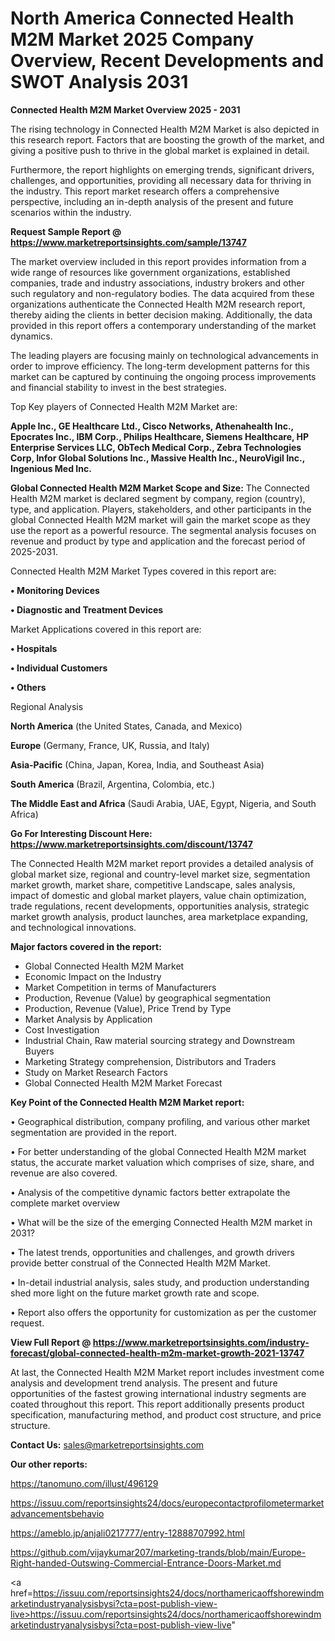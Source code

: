 # North America Connected Health M2M Market 2025 Company Overview, Recent Developments and SWOT Analysis 2031

<Strong> Connected Health M2M Market Overview 2025 - 2031</strong>

The rising technology in Connected Health M2M Market is also depicted in this research report. Factors that are boosting the growth of the market, and giving a positive push to thrive in the global market is explained in detail.

Furthermore, the report highlights on emerging trends, significant drivers, challenges, and opportunities, providing all necessary data for thriving in the industry. This report market research offers a comprehensive perspective, including an in-depth analysis of the present and future scenarios within the industry.

<strong>Request Sample Report @ <a href=https://www.marketreportsinsights.com/sample/13747>https://www.marketreportsinsights.com/sample/13747</a></strong>

The market overview included in this report provides information from a wide range of resources like government organizations, established companies, trade and industry associations, industry brokers and other such regulatory and non-regulatory bodies. The data acquired from these organizations authenticate the Connected Health M2M research report, thereby aiding the clients in better decision making. Additionally, the data provided in this report offers a contemporary understanding of the market dynamics.

The leading players are focusing mainly on technological advancements in order to improve efficiency. The long-term development patterns for this market can be captured by continuing the ongoing process improvements and financial stability to invest in the best strategies.

Top Key players of Connected Health M2M Market are:

<strong>Apple Inc., GE Healthcare Ltd., Cisco Networks, Athenahealth Inc., Epocrates Inc., IBM Corp., Philips Healthcare, Siemens Healthcare, HP Enterprise Services LLC, ObTech Medical Corp., Zebra Technologies Corp, Infor Global Solutions Inc., Massive Health Inc., NeuroVigil Inc., Ingenious Med Inc.</strong>

<strong><b>Global Connected Health M2M Market Scope and Size:</b></strong>
The Connected Health M2M market is declared segment by company, region (country), type, and application. Players, stakeholders, and other participants in the global Connected Health M2M market will gain the market scope as they use the report as a powerful resource. The segmental analysis focuses on revenue and product by type and application and the forecast period of 2025-2031.

Connected Health M2M Market Types covered in this report are:

<strong>• Monitoring Devices

• Diagnostic and Treatment Devices</strong>

Market Applications covered in this report are:

<strong>• Hospitals

• Individual Customers

• Others</strong> 

Regional Analysis

<strong>North America</strong> (the United States, Canada, and Mexico)

<strong>Europe</strong> (Germany, France, UK, Russia, and Italy)

<strong>Asia-Pacific</strong> (China, Japan, Korea, India, and Southeast Asia)

<strong>South America</strong> (Brazil, Argentina, Colombia, etc.)

<strong>The Middle East and Africa</strong> (Saudi Arabia, UAE, Egypt, Nigeria, and South Africa)

<strong>Go For Interesting Discount Here: <a href=https://www.marketreportsinsights.com/discount/13747>https://www.marketreportsinsights.com/discount/13747</a></strong>

The Connected Health M2M market report provides a detailed analysis of global market size, regional and country-level market size, segmentation market growth, market share, competitive Landscape, sales analysis, impact of domestic and global market players, value chain optimization, trade regulations, recent developments, opportunities analysis, strategic market growth analysis, product launches, area marketplace expanding, and technological innovations.

<strong><b>Major factors covered in the report:</b></strong>
<ul>
  <li>Global Connected Health M2M Market </li>
  <li>Economic Impact on the Industry</li>
  <li>Market Competition in terms of Manufacturers</li>
  <li>Production, Revenue (Value) by geographical segmentation</li>
  <li>Production, Revenue (Value), Price Trend by Type</li>
  <li>Market Analysis by Application</li>
  <li>Cost Investigation</li>
  <li>Industrial Chain, Raw material sourcing strategy and Downstream Buyers</li>
  <li>Marketing Strategy comprehension, Distributors and Traders</li>
  <li>Study on Market Research Factors</li>
  <li>Global Connected Health M2M Market Forecast</li>
</ul>

<strong><b>Key Point of the Connected Health M2M Market report:</b></strong>

• Geographical distribution, company profiling, and various other market segmentation are provided in the report.

• For better understanding of the global Connected Health M2M market status, the accurate market valuation which comprises of size, share, and revenue are also covered.

• Analysis of the competitive dynamic factors better extrapolate the complete market overview

• What will be the size of the emerging Connected Health M2M market in 2031?

• The latest trends, opportunities and challenges, and growth drivers provide better construal of the Connected Health M2M Market.

• In-detail industrial analysis, sales study, and production understanding shed more light on the future market growth rate and scope.

• Report also offers the opportunity for customization as per the customer request.

<strong><b>View Full Report @ <a href=https://www.marketreportsinsights.com/industry-forecast/global-connected-health-m2m-market-growth-2021-13747>https://www.marketreportsinsights.com/industry-forecast/global-connected-health-m2m-market-growth-2021-13747</a></b></strong>


At last, the Connected Health M2M Market report includes investment come analysis and development trend analysis. The present and future opportunities of the fastest growing international industry segments are coated throughout this report. This report additionally presents product specification, manufacturing method, and product cost structure, and price structure.

<strong>Contact Us:</strong>
sales@marketreportsinsights.com

<strong>Our other reports:</strong>

<a href=https://tanomuno.com/illust/496129>https://tanomuno.com/illust/496129</a>

<a href=https://issuu.com/reportsinsights24/docs/europecontactprofilometermarketadvancementsbehavio>https://issuu.com/reportsinsights24/docs/europecontactprofilometermarketadvancementsbehavio</a>

<a href=https://ameblo.jp/anjali0217777/entry-12888707992.html>https://ameblo.jp/anjali0217777/entry-12888707992.html</a>

<a href=https://github.com/vijaykumar207/marketing-trands/blob/main/Europe-Right-handed-Outswing-Commercial-Entrance-Doors-Market.md>https://github.com/vijaykumar207/marketing-trands/blob/main/Europe-Right-handed-Outswing-Commercial-Entrance-Doors-Market.md</a>

<a href=https://issuu.com/reportsinsights24/docs/northamericaoffshorewindmarketindustryanalysisbysi?cta=post-publish-view-live>https://issuu.com/reportsinsights24/docs/northamericaoffshorewindmarketindustryanalysisbysi?cta=post-publish-view-live</a>"
